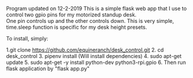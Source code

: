 Program updated on 12-2-2019
This is a simple flask web app that I use to control two gpio pins for my motorized standup desk.  
One pin controls up and the other controls down. This is very simple, time.sleep function is specific for my desk height presets.

To install, simply:

1.git clone https://github.com/equineranch/desk_control.git
2. cd desk_control
3. pipenv install (Will install dependencies)
4. sudo apt-get update
5. sudo apt-get -y install python-dev python3-rpi.gpio
6. Then run flask application by "flask app.py"